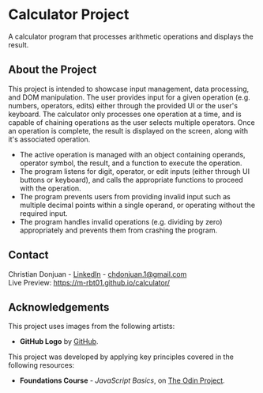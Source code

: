 # Calculator Project
A calculator program that processes arithmetic operations and displays the result.

## About the Project
This project is intended to showcase input management, data processing, and DOM manipulation. The user provides input for a given operation (e.g. numbers, operators, edits) either through the provided UI or the user's keyboard. The calculator only processes one operation at a time, and is capable of chaining operations as the user selects multiple operators. Once an operation is complete, the result is displayed on the screen, along with it's associated operation.
* The active operation is managed with an object containing operands, operator symbol, the result, and a function to execute the operation.
* The program listens for digit, operator, or edit inputs (either through UI buttons or keyboard), and calls the appropriate functions to proceed with the operation.
* The program prevents users from providing invalid input such as multiple decimal points within a single operand, or operating without the required input.
* The program handles invalid operations (e.g. dividing by zero) appropriately and prevents them from crashing the program.

## Contact
Christian Donjuan - [LinkedIn](https://www.linkedin.com/in/christian-donjuan/) - chdonjuan.1@gmail.com  
Live Preview: https://m-rbt01.github.io/calculator/ 

## Acknowledgements
This project uses images from the following artists:
- **GitHub Logo** by [GitHub](https://github.com/logos).

This project was developed by applying key principles covered in the following resources:
- **Foundations Course** - _JavaScript Basics_, on [The Odin Project](https://www.theodinproject.com/paths/foundations/courses/foundations).